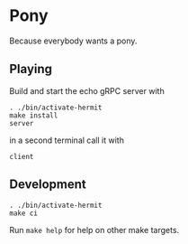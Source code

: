 # Pony

Because everybody wants a pony.

## Playing

Build and start the echo gRPC server with

	. ./bin/activate-hermit
	make install
	server

in a second terminal call it with

	client

## Development

	. ./bin/activate-hermit
	make ci

Run `make help` for help on other make targets.
